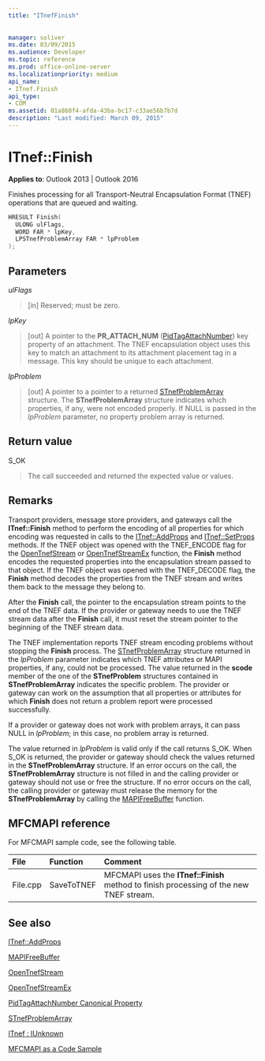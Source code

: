 ```yaml
---
title: "ITnefFinish"
 
 
manager: soliver
ms.date: 03/09/2015
ms.audience: Developer
ms.topic: reference
ms.prod: office-online-server
ms.localizationpriority: medium
api_name:
- ITnef.Finish
api_type:
- COM
ms.assetid: 01a868f4-afda-43ba-bc17-c33ae56b7b7d
description: "Last modified: March 09, 2015"
---
```


# ITnef::Finish

  
  
**Applies to**: Outlook 2013 | Outlook 2016 
  
Finishes processing for all Transport-Neutral Encapsulation Format (TNEF) operations that are queued and waiting. 
  
```cpp
HRESULT Finish(
  ULONG ulFlags,
  WORD FAR * lpKey,
  LPSTnefProblemArray FAR * lpProblem
);
```

## Parameters

 _ulFlags_
  
> [in] Reserved; must be zero.
    
 _lpKey_
  
> [out] A pointer to the **PR_ATTACH_NUM** ([PidTagAttachNumber](pidtagattachnumber-canonical-property.md)) key property of an attachment. The TNEF encapsulation object uses this key to match an attachment to its attachment placement tag in a message. This key should be unique to each attachment.
    
 _lpProblem_
  
> [out] A pointer to a pointer to a returned [STnefProblemArray](stnefproblemarray.md) structure. The **STnefProblemArray** structure indicates which properties, if any, were not encoded properly. If NULL is passed in the _lpProblem_ parameter, no property problem array is returned. 
    
## Return value

S_OK 
  
> The call succeeded and returned the expected value or values.
    
## Remarks

Transport providers, message store providers, and gateways call the **ITnef::Finish** method to perform the encoding of all properties for which encoding was requested in calls to the [ITnef::AddProps](itnef-addprops.md) and [ITnef::SetProps](itnef-setprops.md) methods. If the TNEF object was opened with the TNEF_ENCODE flag for the [OpenTnefStream](opentnefstream.md) or [OpenTnefStreamEx](opentnefstreamex.md) function, the **Finish** method encodes the requested properties into the encapsulation stream passed to that object. If the TNEF object was opened with the TNEF_DECODE flag, the **Finish** method decodes the properties from the TNEF stream and writes them back to the message they belong to. 
  
After the **Finish** call, the pointer to the encapsulation stream points to the end of the TNEF data. If the provider or gateway needs to use the TNEF stream data after the **Finish** call, it must reset the stream pointer to the beginning of the TNEF stream data. 
  
The TNEF implementation reports TNEF stream encoding problems without stopping the **Finish** process. The [STnefProblemArray](stnefproblemarray.md) structure returned in the _lpProblem_ parameter indicates which TNEF attributes or MAPI properties, if any, could not be processed. The value returned in the **scode** member of the one of the **STnefProblem** structures contained in **STnefProblemArray** indicates the specific problem. The provider or gateway can work on the assumption that all properties or attributes for which **Finish** does not return a problem report were processed successfully. 
  
If a provider or gateway does not work with problem arrays, it can pass NULL in  _lpProblem_; in this case, no problem array is returned. 
  
The value returned in  _lpProblem_ is valid only if the call returns S_OK. When S_OK is returned, the provider or gateway should check the values returned in the **STnefProblemArray** structure. If an error occurs on the call, the **STnefProblemArray** structure is not filled in and the calling provider or gateway should not use or free the structure. If no error occurs on the call, the calling provider or gateway must release the memory for the **STnefProblemArray** by calling the [MAPIFreeBuffer](mapifreebuffer.md) function. 
  
## MFCMAPI reference

For MFCMAPI sample code, see the following table.
  
|**File**|**Function**|**Comment**|
|:-----|:-----|:-----|
|File.cpp  <br/> |SaveToTNEF  <br/> |MFCMAPI uses the **ITnef::Finish** method to finish processing of the new TNEF stream.  <br/> |
   
## See also



[ITnef::AddProps](itnef-addprops.md)
  
[MAPIFreeBuffer](mapifreebuffer.md)
  
[OpenTnefStream](opentnefstream.md)
  
[OpenTnefStreamEx](opentnefstreamex.md)
  
[PidTagAttachNumber Canonical Property](pidtagattachnumber-canonical-property.md)
  
[STnefProblemArray](stnefproblemarray.md)
  
[ITnef : IUnknown](itnefiunknown.md)


[MFCMAPI as a Code Sample](mfcmapi-as-a-code-sample.md)

